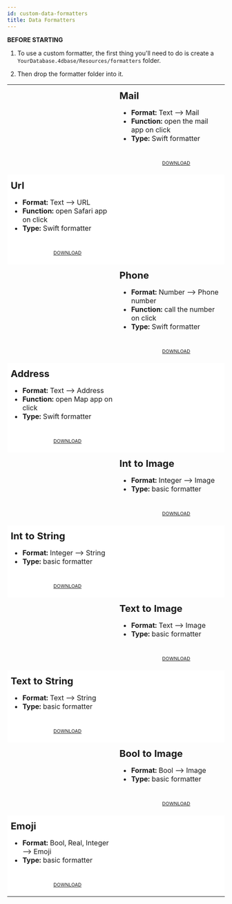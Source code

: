 ```yaml
---
id: custom-data-formatters
title: Data Formatters
---
```



<div markdown="1" class = "tips">

**BEFORE STARTING**

1. To use a custom formatter, the first thing you'll need to do is create a `YourDatabase.4dbase/Resources/formatters` folder.

2. Then drop the formatter folder into it.

</div>

<div markdown="1" style="height: auto;">
<table>
<col width="50%">
<col width="50%">
<tr>
  <td style="height: auto; vertical-align: middle;text-align: center; border-color: #FFFFFF">
  <img style="max-height: 300px; opacity: 0.2"src="../assets/en/template-formatters/formatter-mail.png" alt="" />
  </td>
  <td style="height: auto; vertical-align: middle;border-color: #FFFFFF">
  <h1 style="margin-top: 10px; font-size:22px">Mail</h1>
  <ul style="font-size:16px">
  <li><strong>Format:</strong> Text ⟶ Mail</li>
  <li><strong>Function:</strong> open the mail app on click</li>
  <li><strong>Type:</strong> Swift formatter</li>
  <div markdown="1" style="text-align: center; margin-top: 40px;">
  <a class="button" style="width: 50%; font-size: 11px" href="../assets/en/template-formatters/formatterMail.zip">DOWNLOAD</a></div>
  </td>
  </tr>
<tr>
  <td style="height: auto; vertical-align: middle;border-color: #FFFFFF;background-color: #FFFFFF">
  <h1 style="margin-top: 10px; font-size:22px">Url</h1>
  <ul style="font-size:16px">
  <li><strong>Format:</strong> Text ⟶ URL</li>
  <li><strong>Function:</strong> open Safari app on click</li>
  <li><strong>Type:</strong> Swift formatter</li>

  <div markdown="1" style="text-align: center; margin-top: 40px;">
  <a class="button" style="width: 50%; font-size: 11px" href="../assets/en/template-formatters/formatterUrl.zip">DOWNLOAD</a></div>
  </td>
  <td style="height: auto; vertical-align: middle;text-align: center; border-color: #FFFFFF;background-color: #FFFFFF">
  <img style="max-height: 300px; opacity: 0.2"src="../assets/en/template-formatters/formatter-link.png" alt="" />
  </td>
  </tr>
<tr>
  <td style="height: auto; vertical-align: middle;text-align: center; border-color: #FFFFFF">
  <img style="max-height: 300px; opacity: 0.2"src="../assets/en/template-formatters/formatter-phone.png" alt="" />
  </td>
  <td style="height: auto; vertical-align: middle;border-color: #FFFFFF">
  <h1 style="margin-top: 10px; font-size:22px">Phone</h1>
  <ul style="font-size:16px">
  <li><strong>Format:</strong> Number ⟶ Phone number</li>
  <li><strong>Function:</strong> call the number on click</li>
  <li><strong>Type:</strong> Swift formatter</li>
  <div markdown="1" style="text-align: center; margin-top: 40px;">
  <a class="button" style="width: 50%; font-size: 11px" href="../assets/en/template-formatters/formatterPhone.zip">DOWNLOAD</a></div>
  </td>
  </tr>
<tr>
  <td style="height: auto; vertical-align: middle;border-color: #FFFFFF;background-color: #FFFFFF">
  <h1 style="margin-top: 10px; font-size:22px">Address</h1>
  <ul style="font-size:16px">
  <li><strong>Format:</strong> Text ⟶ Address</li>
  <li><strong>Function:</strong> open Map app on click</li>
  <li><strong>Type:</strong> Swift formatter</li>
  <div markdown="1" style="text-align: center; margin-top: 40px;">
  <a class="button" style="width: 50%; font-size: 11px" href="../assets/en/template-formatters/formatterAddress.zip">DOWNLOAD</a></div>
  </td>
  <td style="height: auto; vertical-align: middle;text-align: center; border-color: #FFFFFF;background-color: #FFFFFF">
  <img style="max-height: 300px; opacity: 0.2"src="../assets/en/template-formatters/formatter-adress.png" alt="" />
  </td>
  </tr>
<tr>
  <td style="height: auto; vertical-align: middle;text-align: center; border-color: #FFFFFF">
  <img style="max-height: 300px; opacity: 0.2"src="../assets/en/template-formatters/formatter-Int-to-Image.png" alt="" />
  </td>
  <td style="height: auto; vertical-align: middle;border-color: #FFFFFF">
  <h1 style="margin-top: 10px; font-size:22px">Int to Image</h1>
  <ul style="font-size:16px">
  <li><strong>Format:</strong> Integer ⟶ Image</li>
  <li><strong>Type:</strong> basic formatter</li>
  <div markdown="1" style="text-align: center; margin-top: 40px;">
  <a class="button" style="width: 50%; font-size: 11px" href="../assets/en/template-formatters/formatterInttoImage.zip">DOWNLOAD</a></div>
  </td>
  </tr>
<tr>
  <td style="height: auto; vertical-align: middle;border-color: #FFFFFF;background-color: #FFFFFF">
  <h1 style="margin-top: 10px; font-size:22px">Int to String</h1>
  <ul style="font-size:16px">
  <li><strong>Format:</strong> Integer ⟶ String</li>
  <li><strong>Type:</strong> basic formatter</li>
  <div markdown="1" style="text-align: center; margin-top: 40px;">
  <a class="button" style="width: 50%; font-size: 11px" href="../assets/en/template-formatters/formatterInttoString.zip">DOWNLOAD</a></div>
  </td>
  <td style="height: auto; vertical-align: middle;text-align: center; border-color: #FFFFFF;background-color: #FFFFFF">
  <img style="max-height: 300px; opacity: 0.2"src="../assets/en/template-formatters/formatter-Int-to-String.png" alt="" />
  </td>
  </tr>
<tr>
  <td style="height: auto; vertical-align: middle;text-align: center; border-color: #FFFFFF">
  <img style="max-height: 300px; opacity: 0.2"src="../assets/en/template-formatters/formatter-text-to-Image.png" alt="" />
  </td>
  <td style="height: auto; vertical-align: middle;border-color: #FFFFFF">
  <h1 style="margin-top: 10px; font-size:22px">Text to Image</h1>
  <ul style="font-size:16px">
  <li><strong>Format:</strong> Text ⟶ Image</li>
  <li><strong>Type:</strong> basic formatter</li>
  <div markdown="1" style="text-align: center; margin-top: 40px;">
  <a class="button" style="width: 50%; font-size: 11px" href="../assets/en/template-formatters/formatterTexttoImage.zip">DOWNLOAD</a></div>
  </td>
  </tr>
<tr>
  <td style="height: auto; vertical-align: middle;border-color: #FFFFFF;background-color: #FFFFFF">
  <h1 style="margin-top: 10px; font-size:22px">Text to String</h1>
  <ul style="font-size:16px">
  <li><strong>Format:</strong> Text ⟶ String</li>
  <li><strong>Type:</strong> basic formatter</li>
  <div markdown="1" style="text-align: center; margin-top: 40px;">
  <a class="button" style="width: 50%; font-size: 11px" href="../assets/en/template-formatters/formatterTexttoString.zip">DOWNLOAD</a></div>
  </td>
  <td style="height: auto; vertical-align: middle;text-align: center; border-color: #FFFFFF;background-color: #FFFFFF">
  <img style="max-height: 300px; opacity: 0.2"src="../assets/en/template-formatters/formatter-text-to-string.png" alt="" />
  </td>
  </tr>
<tr>
  <td style="height: auto; vertical-align: middle;text-align: center; border-color: #FFFFFF">
  <img style="max-height: 300px; opacity: 0.2"src="../assets/en/template-formatters/formatter-Bool-to-Image.png" alt="" />
  </td>
  <td style="height: auto; vertical-align: middle;border-color: #FFFFFF">
  <h1 style="margin-top: 10px; font-size:22px">Bool to Image</h1>
  <ul style="font-size:16px">
  <li><strong>Format:</strong> Bool ⟶ Image</li>
  <li><strong>Type:</strong> basic formatter</li>
  <div markdown="1" style="text-align: center; margin-top: 40px;">
  <a class="button" style="width: 50%; font-size: 11px" href="../assets/en/template-formatters/formatterBooltoImage.zip">DOWNLOAD</a></div>
  </td>
  </tr>
<tr>
  <td style="height: auto; vertical-align: middle;border-color: #FFFFFF;background-color: #FFFFFF">
  <h1 style="margin-top: 10px; font-size:22px">Emoji</h1>
  <ul style="font-size:16px">
  <li><strong>Format:</strong> Bool, Real, Integer ⟶ Emoji</li>
  <li><strong>Type:</strong> basic formatter</li>
  <div markdown="1" style="text-align: center; margin-top: 40px;">
  <a class="button" style="width: 50%; font-size: 11px" href="../assets/en/template-formatters/formatterGenderEmoji.zip">DOWNLOAD</a></div>
  </td>
  <td style="height: auto; vertical-align: middle;text-align: center; border-color: #FFFFFF;background-color: #FFFFFF">
  <img style="max-height: 300px; opacity: 0.2"src="../assets/en/template-formatters/formatter-gender-emoji.png" alt="" />
  </td>
  </tr>
</table>
</div>


